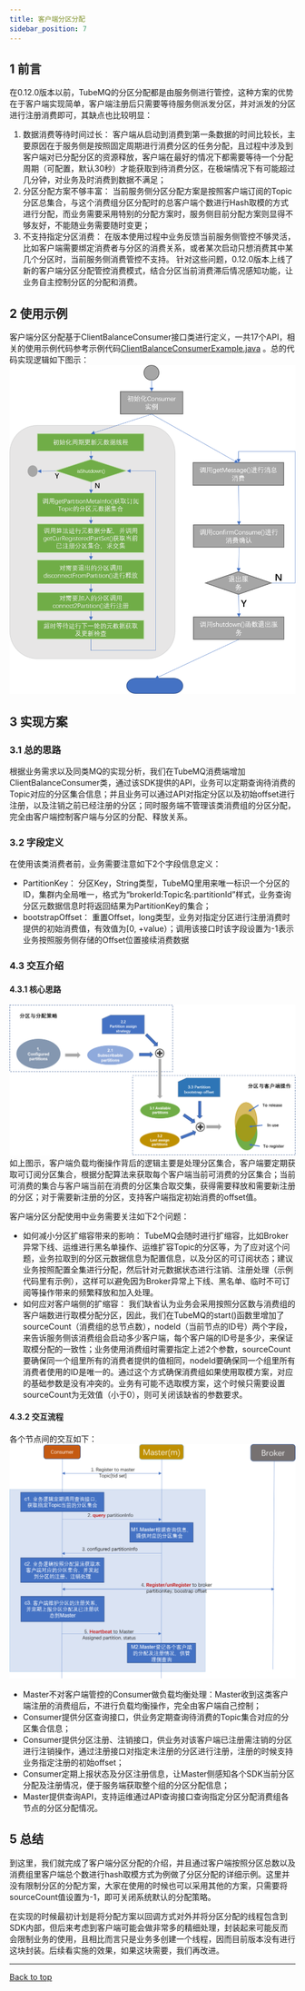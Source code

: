 ```yaml
---
title: 客户端分区分配
sidebar_position: 7
---
```


## 1 前言
在0.12.0版本以前，TubeMQ的分区分配都是由服务侧进行管控，这种方案的优势在于客户端实现简单，客户端注册后只需要等待服务侧派发分区，并对派发的分区进行注册消费即可，其缺点也比较明显：
1. 数据消费等待时间过长： 客户端从启动到消费到第一条数据的时间比较长，主要原因在于服务侧是按照固定周期进行消费分区的任务分配，且过程中涉及到客户端对已分配分区的资源释放，客户端在最好的情况下都需要等待一个分配周期（可配置，默认30秒）才能获取到待消费分区，在极端情况下有可能超过几分钟，对业务及时消费到数据不满足；
2. 分区分配方案不够丰富： 当前服务侧分区分配方案是按照客户端订阅的Topic分区总集合，与这个消费组分区分配时的总客户端个数进行Hash取模的方式进行分配，而业务需要采用特别的分配方案时，服务侧目前分配方案则显得不够友好，不能随业务需要随时变更；
3. 不支持指定分区消费： 在版本使用过程中业务反馈当前服务侧管控不够灵活，比如客户端需要绑定消费者与分区的消费关系，或者某次启动只想消费其中某几个分区时，当前服务侧消费管控不支持。
针对这些问题，0.12.0版本上线了新的客户端分区分配管控消费模式，结合分区当前消费滞后情况感知功能，让业务自主控制分区的分配和消费。

## 2 使用示例
客户端分区分配基于ClientBalanceConsumer接口类进行定义，一共17个API，相关的使用示例代码参考示例代码[ClientBalanceConsumerExample.java](https://github.com/apache/inlong/blob/master/inlong-tubemq/tubemq-example/src/main/java/org/apache/inlong/tubemq/example/ClientBalanceConsumerExample.java) 。总的代码实现逻辑如下图示：
![](img/partition_assign/example.png)

## 3 实现方案
### 3.1 总的思路
根据业务需求以及同类MQ的实现分析，我们在TubeMQ消费端增加ClientBalanceConsumer类，通过该SDK提供的API，业务可以定期查询待消费的Topic对应的分区集合信息；并且业务可以通过API对指定分区以及初始offset进行注册，以及注销之前已经注册的分区；同时服务端不管理该类消费组的分区分配，完全由客户端控制客户端与分区的分配、释放关系。

### 3.2 字段定义
在使用该类消费者前，业务需要注意如下2个字段信息定义：
- PartitionKey： 分区Key，String类型，TubeMQ里用来唯一标识一个分区的ID，集群内全局唯一，格式为“brokerId:Topic名:partitionId”样式，业务查询分区元数据信息时将返回结果为PartitionKey的集合；
- bootstrapOffset： 重置Offset，long类型，业务对指定分区进行注册消费时提供的初始消费值，有效值为[0, +value）；调用该接口时该字段设置为-1表示业务按照服务侧存储的Offset位置接续消费数据

### 4.3 交互介绍
#### 4.3.1 核心思路
![](img/partition_assign/topic_assign.png)
如上图示，客户端负载均衡操作背后的逻辑主要是处理分区集合，客户端要定期获取可订阅分区集合，根据分配算法来获取每个客户端当前可消费的分区集合；当前可消费的集合与客户端当前在消费的分区集合取交集，获得需要释放和需要新注册的分区；对于需要新注册的分区，支持客户端指定初始消费的offset值。

客户端分区分配使用中业务需要关注如下2个问题：
- 如何减小分区扩缩容带来的影响： TubeMQ会随时进行扩缩容，比如Broker异常下线、运维进行黑名单操作、运维扩容Topic的分区等，为了应对这个问题，业务拉取到的分区元数据信息为配置信息，以及分区的可订阅状态；建议业务按照配置全集进行分配，然后针对元数据状态进行注销、注册处理（示例代码里有示例），这样可以避免因为Broker异常上下线、黑名单、临时不可订阅等操作带来的频繁释放和加入处理。
- 如何应对客户端侧的扩缩容： 我们缺省认为业务会采用按照分区数与消费组的客户端数进行取模分配分区，因此，我们在TubeMQ的start()函数里增加了sourceCount（消费组的总节点数），nodeId（当前节点的ID号）两个字段，来告诉服务侧该消费组会启动多少客户端，每个客户端的ID号是多少，来保证取模分配的一致性；业务使用消费组时需要指定上述2个参数，sourceCount要确保同一个组里所有的消费者提供的值相同，nodeId要确保同一个组里所有消费者使用的ID是唯一的。通过这个方式确保消费组如果使用取模方案，对应的基础参数是没有冲突的。业务有可能不选取模方案，这个时候只需要设置sourceCount为无效值（小于0），则可关闭该缺省的参数要求。

#### 4.3.2 交互流程
各个节点间的交互如下：
![](img/partition_assign/flow_diagram.png)
- Master不对客户端管控的Consumer做负载均衡处理：Master收到这类客户端注册的消费组后，不进行负载均衡操作，完全由客户端自己控制；
- Consumer提供分区查询接口，供业务定期查询待消费的Topic集合对应的分区集合信息；
- Consumer提供分区注册、注销接口，供业务对该客户端已注册需注销的分区进行注销操作，通过注册接口对指定未注册的分区进行注册，注册的时候支持业务指定注册的初始offset；
- Consumer定期上报状态及分区注册信息，让Master侧感知各个SDK当前分区分配及注册情况，便于服务端获取整个组的分区分配信息；
- Master提供查询API，支持运维通过API查询接口查询指定分区分配消费组各节点的分区分配情况。

## 5 总结
到这里，我们就完成了客户端分区分配的介绍，并且通过客户端按照分区总数以及消费组里客户端总个数进行hash取模方式为例做了分区分配的详细示例。这里并没有限制分区的分配方案，大家在使用的时候也可以采用其他的方案，只需要将sourceCount值设置为-1，即可关闭系统默认的分配策略。

在实现的时候最初计划是将分配方案以回调方式对外并将分区分配的线程包含到SDK内部，但后来考虑到客户端可能会做非常多的精细处理，封装起来可能反而会限制业务的使用，且相比而言只是业务多创建一个线程，因而目前版本没有进行这块封装。后续看实施的效果，如果这块需要，我们再改进。

---
<a href="#top">Back to top</a>